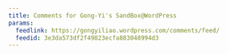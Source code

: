 ```yaml
---
title: Comments for Gong-Yi's SandBox@WordPress
params:
  feedlink: https://gongyiliao.wordpress.com/comments/feed/
  feedid: 3e3da573df2f49823ecfa883048994d3
---
```

